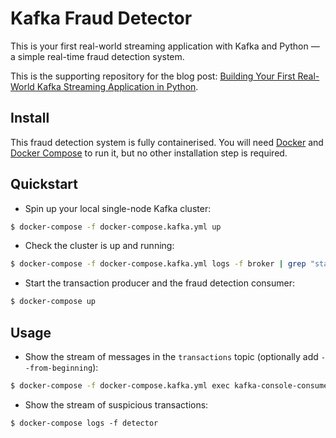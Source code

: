 # Kafka Fraud Detector

This is your first real-world streaming application with Kafka and Python — a simple real-time fraud detection system.

This is the supporting repository for the blog post: [Building Your First Real-World Kafka Streaming Application in Python](https://blog.florimondmanca.com/building-your-first-real-world-kafka-streaming-application-in-python).

## Install

This fraud detection system is fully containerised. You will need [Docker](https://docs.docker.com/install/) and [Docker Compose](https://docs.docker.com/compose/) to run it, but no other installation step is required.

## Quickstart

- Spin up your local single-node Kafka cluster:

```bash
$ docker-compose -f docker-compose.kafka.yml up
```

- Check the cluster is up and running:

```bash
$ docker-compose -f docker-compose.kafka.yml logs -f broker | grep "started"
```

- Start the transaction producer and the fraud detection consumer:

```bash
$ docker-compose up
```

## Usage

- Show the stream of messages in the `transactions` topic (optionally add `--from-beginning`):

```bash
$ docker-compose -f docker-compose.kafka.yml exec kafka-console-consumer --bootstrap-server localhost:9092 --topic transactions
```

- Show the stream of suspicious transactions:

```
$ docker-compose logs -f detector
```
